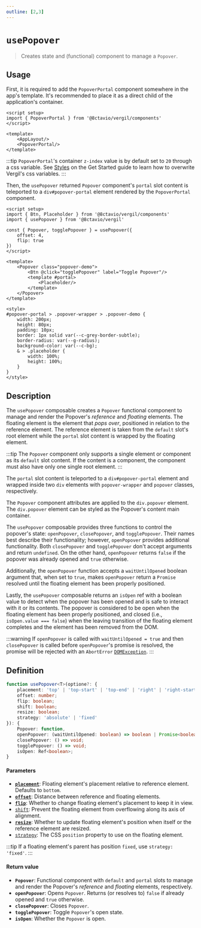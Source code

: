 ```yaml
---
outline: [2,3]
---
```


# `usePopover`

> Creates state and (functional) component to manage a `Popover`.

## Usage

<script setup>
import { Btn, Placeholder } from '@8ctavio/vergil/components'
import { usePopover } from '@8ctavio/vergil'

const { Popover, togglePopover } = usePopover({
	offset: 4,
	flip: true
})
</script>

First, it is required to add the `PopoverPortal` component somewhere in the app's template. It's recommended to place it as a direct child of the application's container.

```vue
<script setup>
import { PopoverPortal } from '@8ctavio/vergil/components'
</script>

<template>
    <AppLayout/>
    <PopoverPortal/>
</template>
```
:::tip
`PopoverPortal`'s container `z-index` value is by default set to `20` through a css variable. See [Styles](/get-started.md#styles) on the Get Started guide to learn how to overwrite Vergil's css variables.
:::

Then, the `usePopover` returned `Popover` component's `portal` slot content is teleported to a `div#popover-portal` element rendered by the `PopoverPortal` component.

```vue
<script setup>
import { Btn, Placeholder } from '@8ctavio/vergil/components'
import { usePopover } from '@8ctavio/vergil'

const { Popover, togglePopover } = usePopover({
	offset: 4,
	flip: true
})
</script>

<template>
	<Popover class="popover-demo">
		<Btn @click="togglePopover" label="Toggle Popover"/>
		<template #portal>
			<Placeholder/>
		</template>
	</Popover>
</template>

<style>
#popover-portal > .popover-wrapper > .popover-demo {
	width: 200px;
	height: 80px;
	padding: 10px;
	border: 1px solid var(--c-grey-border-subtle);
	border-radius: var(--g-radius);
	background-color: var(--c-bg);
	& > .placeholder {
		width: 100%;
		height: 100%;
	}
}
</style>
```

<Demo>
	<Popover class="popover-demo">
		<Btn @click="togglePopover" label="Toggle Popover"/>
		<template #portal>
			<Placeholder/>
		</template>
	</Popover>
</Demo>

<style>
#popover-portal > .popover-wrapper > .popover-demo {
	width: 200px;
	height: 80px;
	padding: 10px;
	border: 1px solid var(--c-grey-border-subtle);
	border-radius: var(--g-radius);
	background-color: var(--c-bg);
	& > .placeholder {
		width: 100%;
		height: 100%;
	}
}
</style>

## Description

The `usePopover` composable creates a `Popover` functional component to manage and render the Popover's *reference* and *floating* elements. The floating element is the element that *pops over*, positioned in relation to the reference element. The reference element is taken from the `default` slot's root element while the `portal` slot content is wrapped by the floating element.

:::tip
The `Popover` component only supports a single element or component as its `default` slot content. If the content is a component, the component must also have only one single root element.
:::

The `portal` slot content is teleported to a `div#popover-portal` element and wrapped inside two `div` elements with `popover-wrapper` and `popover` classes, respectively.

<Demo>
	<Anatomy tag="div" id="popover-portal">
		<Anatomy tag="div" classes="popover-wrapper">
			<Anatomy tag="div" classes="popover"/>
		</Anatomy>
	</Anatomy>
</Demo>

The `Popover` component attributes are applied to the `div.popover` element. The `div.popover` element can be styled as the Popover's content main container.

The `usePopover` composable provides three functions to control the popover's state: `openPopover`, `closePopover`, and `togglePopover`. Their names best describe their functionality; however, `openPopover` provides additional functionality. Both `closePopover` and `togglePopover` don't accept arguments and return `undefined`. On the other hand, `openPopover` returns `false` if the popover was already opened and `true` otherwise.

Additionally, the `openPopover` function accepts a `waitUntilOpened` boolean argument that, when set to `true`, makes `openPopover` return a `Promise` resolved until the floating element has been properly positioned.

Lastly, the `usePopover` composable returns an `isOpen` ref with a boolean value to detect when the popover has been opened and is safe to interact with it or its contents. The popover is considered to be open when the floating element has been properly positioned, and closed (i.e., `isOpen.value === false`) when the leaving transition of the floating element completes and the element has been removed from the DOM.

:::warning
If `openPopover` is called with `waitUntilOpened = true` and then `closePopover` is called before `openPopover`'s promise is resolved, the promise will be rejected with an `AbortError` [`DOMException`](https://developer.mozilla.org/en-US/docs/Web/API/DOMException).
:::

## Definition

```ts
function usePopover<T>(optione?: {
	placement: 'top' | 'top-start' | 'top-end' | 'right' | 'right-start' | 'right-end' | 'bottom' | 'bottom-start' | 'bottom-end' | 'left' | 'left-start' | 'left-end';
	offset: number;
	flip: boolean;
	shift: boolean;
	resize: boolean;
	strategy: 'absolute' | 'fixed'
}): {
	Popover: function,
	openPopover: (waitUntilOpened: boolean) => boolean | Promise<boolean>;
	closePopover: () => void;
	togglePopover: () => void;
	isOpen: Ref<boolean>;
}
```

#### Parameters

- **[`placement`](https://floating-ui.com/docs/computePosition#placement)**: Floating element's placement relative to reference element. Defaults to `bottom`.
- **[`offset`](https://floating-ui.com/docs/offset#options)**: Distance between reference and floating elements.
- **[`flip`](https://floating-ui.com/docs/flip)**: Whether to change floating element's placement to keep it in view.
- [`shift`](https://floating-ui.com/docs/shift): Prevent the floating element from overflowing along its axis of alignment.
- **[`resize`](https://floating-ui.com/docs/autoupdate#elementresize)**: Whether to update floating element's position when itself or the reference element are resized.
- [`strategy`](https://floating-ui.com/docs/computeposition#strategy): The CSS `position` property to use on the floating element.

:::tip
If a floating element's parent has position `fixed`, use `strategy: 'fixed'`.
:::

#### Return value

- **`Popover`**: Functional component with `default` and `portal` slots to manage and render the Popover's *reference* and *floating* elements, respectively.
- **`openPopover`**: Opens `Popover`. Returns (or resolves to) `false` if already opened and `true` otherwise.
- **`closePopover`**: Closes `Popover`.
- **`togglePopover`**: Toggle `Popover`'s open state.
- **`isOpen`**: Whether the `Popover` is open.